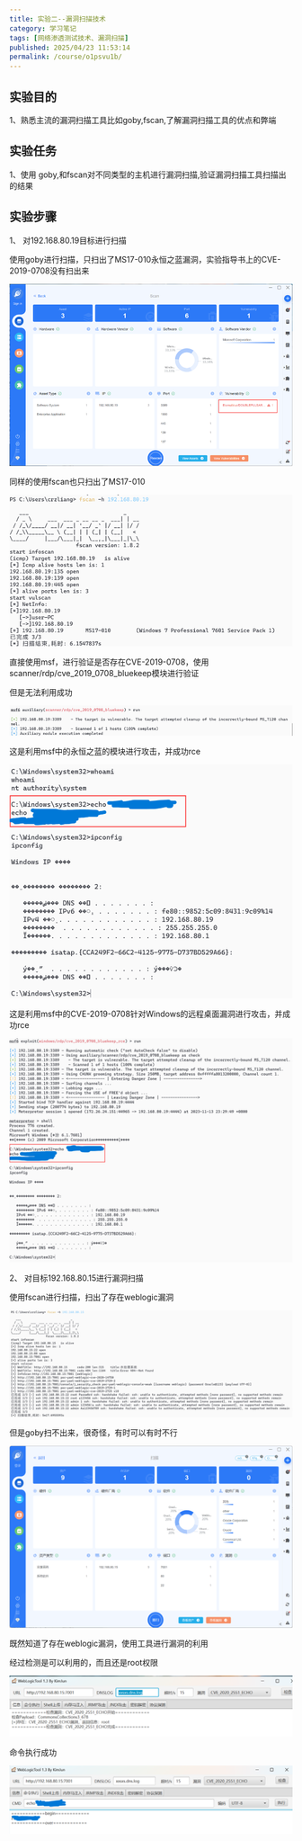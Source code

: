 ```yaml
---
title: 实验二--漏洞扫描技术
category: 学习笔记
tags: [网络渗透测试技术、漏洞扫描]
published: 2025/04/23 11:53:14
permalink: /course/o1psvu1b/
---
```


## 实验目的

1、熟悉主流的漏洞扫描工具比如goby,fscan,了解漏洞扫描工具的优点和弊端

## 实验任务

1、使用 goby,和fscan对不同类型的主机进行漏洞扫描,验证漏洞扫描工具扫描出的结果

## 实验步骤

1、 对192.168.80.19目标进行扫描

使用goby进行扫描，只扫出了MS17-010永恒之蓝漏洞，实验指导书上的CVE-2019-0708没有扫出来

![image-20240714193744557](./images/202407142108935.png)                     

同样的使用fscan也只扫出了MS17-010

 ![image-20240714193750174](./images/202407142108937.png)

直接使用msf，进行验证是否存在CVE-2019-0708，使用scanner/rdp/cve_2019_0708_bluekeep模块进行验证

但是无法利用成功

![image-20240714193754347](./images/202407142108938.png) 

这是利用msf中的永恒之蓝的模块进行攻击，并成功rce

 ![image-20240714193759257](./images/202407142108939.png)

这是利用msf中的CVE-2019-0708针对Windows的远程桌面漏洞进行攻击，并成功rce

![image-20240714193805839](./images/202407142108940.png) 

2、 对目标192.168.80.15进行漏洞扫描

使用fscan进行扫描，扫出了存在weblogic漏洞

![image-20240714193810616](./images/202407142108941.png)

但是goby扫不出来，很奇怪，有时可以有时不行

![image-20240714193815594](./images/202407142108942.png)

既然知道了存在weblogic漏洞，使用工具进行漏洞的利用

经过检测是可以利用的，而且还是root权限

![image-20240714193835677](./images/202407142108943.png)

命令执行成功

![image-20240714193840499](./images/202407142108944.png)